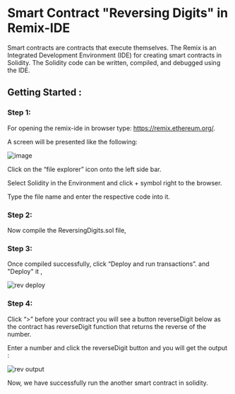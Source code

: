 # Smart Contract "Reversing Digits" in Remix-IDE

Smart contracts are contracts that execute themselves. The Remix is an Integrated Development Environment (IDE) for creating smart contracts in Solidity. The Solidity code can be written, compiled, and debugged using the IDE.

## Getting Started :

### Step 1:

For opening the remix-ide in browser type: https://remix.ethereum.org/.

A screen will be presented like the following:

![image](https://user-images.githubusercontent.com/75573569/182060674-215aa896-cf26-41e7-b484-c249c1033ece.png)

Click on the “file explorer” icon onto the left side bar.

Select Solidity in the Environment and click + symbol right to the browser.

Type the file name and enter the respective code into it.

### Step 2:

Now compile the ReversingDigits.sol file,

### Step 3:

Once compiled successfully, click “Deploy and run transactions”. and "Deploy" it ,

![rev deploy](https://user-images.githubusercontent.com/73381366/183279762-3dd90fae-4d99-4f34-b830-0f7f2dbcee86.jpg)

### Step 4:

Click “>” before your contract you will see a button reverseDigit below as the contract has reverseDigit function that returns the reverse of the number.

Enter a number and click the reverseDigit button and you will get the output :

![rev output](https://user-images.githubusercontent.com/73381366/183279767-89b0b776-63dd-42a0-b959-bb64b13aad61.jpg)

Now, we have successfully run the another smart contract in solidity.
